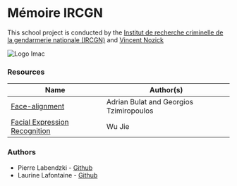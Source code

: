 # Mémoire IRCGN

This school project is conducted by the [Institut de recherche criminelle de la gendarmerie nationale (IRCGN)](https://www.gendarmerie.interieur.gouv.fr/pjgn/IRCGN) and [Vincent Nozick](https://igm.univ-mlv.fr/~vnozick/)

![Logo Imac](https://encrypted-tbn0.gstatic.com/images?q=tbn%3AANd9GcQeqrTno84BbxX6flWqxOde7pUbxg3vHPxYZA&usqp=CAU)

### Resources

| Name | Author(s)|
|--|--|
| [Face-alignment](https://github.com/1adrianb/face-alignment) | Adrian Bulat and Georgios Tzimiropoulos |
| [Facial Expression Recognition](https://github.com/WuJie1010/Facial-Expression-Recognition.Pytorch) | Wu Jie |

### Authors

* Pierre Labendzki - [Github](https://github.com/pierrelabendzki)
* Laurine Lafontaine - [Github](https://github.com/LafLaurine)